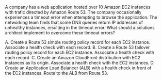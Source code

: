A company has a web application hosted over 10 Amazon EC2 instances with trafic directed by Amazon Route 53. The company occasionally experiences a timeout error when attempting to browse the application. The networking team finds that some DNS queries return IP addresses of unhealthy instances, resulting in the timeout error. What should a solutions architect implement to overcome these timeout errors? 

A. Create a Route 53 simple routing policy record for each EC2 instance. Associate a health check with each record. 
B. Create a Route 53 failover routing policy record for each EC2 instance. Associate a health check with each record. 
C. Create an Amazon CloudFront distribution with EC2 instances as its origin. Associate a health check with the EC2 instances. 
D. Create an Application Load Balancer (ALB) with a health check in front of the EC2 instances. Route to the ALB from Route 53.